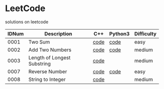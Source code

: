 # LeetCode
solutions on leetcode

| IDNum | Description | C++ | Python3 | Difficulty |
| ----- | ----------- | --- | ------- | ---------- |
| 0001 | Two Sum | [code](Nr0001/solution.h) | [code](Nr0001/solution.py) | easy |
| 0002 | Add Two Numbers | [code](Nr0002/solution.h) | [code](Nr0002/solution.py) | medium |
| 0003 | Length of Longest Substring | [code](Nr0003/solution.h) | | medium |
| 0007 | Reverse Number | [code](Nr0007/solution.h) | [code](Nr0007/solution.py) | easy |
| 0008 | String to Integer | [code](Nr0008/solution.h) | | medium |
